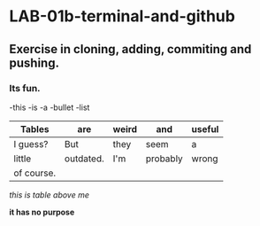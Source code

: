 # LAB-01b-terminal-and-github
## Exercise in cloning, adding, commiting and pushing. 
### Its fun.


-this
-is
-a
-bullet
-list


| Tables     | are        | weird | and      | useful |
|------------|------------|-------|----------|--------|
| I guess?   | But        | they  | seem     | a      |
| little     | outdated.  | I'm   | probably | wrong  |
| of course. |            |       |          |        |

_this is table above me_

__it has no purpose__

